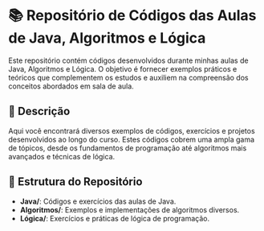 # 📚 Repositório de Códigos das Aulas de Java, Algoritmos e Lógica

Este repositório contém códigos desenvolvidos durante minhas aulas de Java, Algoritmos e Lógica. O objetivo é fornecer exemplos práticos e teóricos que complementem os estudos e auxiliem na compreensão dos conceitos abordados em sala de aula.

## 📜 Descrição

Aqui você encontrará diversos exemplos de códigos, exercícios e projetos desenvolvidos ao longo do curso. Estes códigos cobrem uma ampla gama de tópicos, desde os fundamentos de programação até algoritmos mais avançados e técnicas de lógica.

## 📂 Estrutura do Repositório

- **Java/**: Códigos e exercícios das aulas de Java.
- **Algoritmos/**: Exemplos e implementações de algoritmos diversos.
- **Lógica/**: Exercícios e práticas de lógica de programação.
